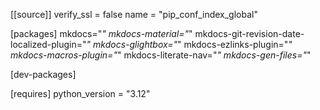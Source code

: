 
[[source]]
verify_ssl = false
name = "pip_conf_index_global"

[packages]
mkdocs="*"
mkdocs-material="*"
mkdocs-git-revision-date-localized-plugin="*"
mkdocs-glightbox="*"
mkdocs-ezlinks-plugin="*"
mkdocs-macros-plugin="*"
mkdocs-literate-nav="*"
mkdocs-gen-files="*"

[dev-packages]

[requires]
python_version = "3.12"
